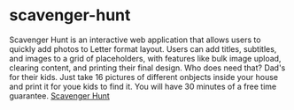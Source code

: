 # scavenger-hunt
Scavenger Hunt is an interactive web application that allows users to quickly add photos to Letter format layout. Users can add titles, subtitles, and images to a grid of placeholders, with features like bulk image upload, clearing content, and printing their final design. 
Who does need that? Dad's for their kids.
Just take 16 pictures of different onbjects inside your house and print it for youe kids to find it. You will have 30 minutes of a free time guarantee.
<a href=" https://mrandream.github.io/scavenger-hunt/">Scavenger Hunt</a> 
